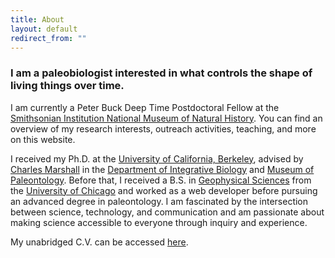 ```yaml
---
title: About
layout: default
redirect_from: ""
---
```


### I am a paleobiologist interested in what controls the shape of living things over time.

I am currently a Peter Buck Deep Time Postdoctoral Fellow at the [Smithsonian Institution National Museum of Natural History](http://naturalhistory.si.edu/). You can find an overview of my research interests, outreach activities, teaching, and more on this website.

I received my Ph.D. at the [University of California, Berkeley](http://www.berkeley.edu/), advised by [Charles Marshall](http://ib.berkeley.edu/labs/marshall/) in the [Department of Integrative Biology](http://ib.berkeley.edu/) and [Museum of Paleontology](http://www.ucmp.berkeley.edu/).  Before that, I received a B.S. in [Geophysical Sciences](http://geosci.uchicago.edu/) from the [University of Chicago](https://www.uchicago.edu/) and worked as a web developer before pursuing an advanced degree in paleontology. I am fascinated by the intersection between science, technology, and communication and am passionate about making science accessible to everyone through inquiry and experience.

My unabridged C.V. can be accessed [here](https://docs.google.com/document/d/1WIl9_PZGPZ4RLKd_nXcQ2G1eKad0dv5wBGQ1mu0TxM4/pub).

<div id="banner"></div>
